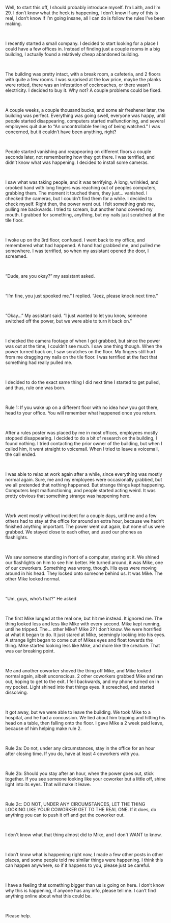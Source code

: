Well, to start this off, I should probably introduce myself. I’m Laith, and I’m 29. I don’t know what the heck is happening, I don’t know if any of this is real, I don’t know if I’m going insane, all I can do is follow the rules I’ve been making.

&#x200B;

I recently started a small company. I decided to start looking for a place I could have a few offices in. Instead of finding just a couple rooms in a big building, I actually found a relatively cheap abandoned building.

&#x200B;

The building was pretty intact, with a break room, a cafeteria, and 2 floors with quite a few rooms. I was surprised at the low price, maybe the planks were rotted, there was an infestation of cockroaches, or there wasn’t electricity. I decided to buy it. Why not? A couple problems could be fixed.

&#x200B;

A couple weeks, a couple thousand bucks, and some air freshener later, the building was perfect. Everything was going swell, everyone was happy, until people started disappearing, computers started malfunctioning, and several employees quit due to “An uncontrollable feeling of being watched.” I was concerned, but it couldn’t have been anything, right?

&#x200B;

People started vanishing and reappearing on different floors a couple seconds later, not remembering how they got there. I was terrified, and didn’t know what was happening. I decided to install some cameras.

&#x200B;

I saw what was taking people, and it was terrifying. A long, wrinkled, and crooked hand with long fingers was reaching out of peoples computers, grabbing them. The moment it touched them, they just… vanished. I checked the cameras, but I couldn’t find them for a while. I decided to check myself. Right then, the power went out. I felt something grab me, pulling me backwards. I tried to scream, but another hand covered my mouth. I grabbed for something, anything, but my nails just scratched at the tile floor.

&#x200B;

I woke up on the 3rd floor, confused. I went back to my office, and remembered what had happened. A hand had grabbed me, and pulled me somewhere. I was terrified, so when my assistant opened the door, I screamed.

&#x200B;

“Dude, are you okay?” my assistant asked.

&#x200B;

“I’m fine, you just spooked me.” I replied. “Jeez, please knock next time.”

&#x200B;

“Okay…” My assistant said. “I just wanted to let you know, someone switched off the power, but we were able to turn it back on.”

&#x200B;

I checked the camera footage of when I got grabbed, but since the power was out at the time, I couldn’t see much. I saw one thing though. When the power turned back on, I saw scratches on the floor. My fingers still hurt from me dragging my nails on the tile floor. I was terrified at the fact that something had really pulled me.

&#x200B;

I decided to do the exact same thing I did next time I started to get pulled, and thus, rule one was born.

&#x200B;

Rule 1: If you wake up on a different floor with no idea how you got there, head to your office. You will remember what happened once you return.

&#x200B;

After a rules poster was placed by me in most offices, employees mostly stopped disappearing. I decided to do a bit of research on the building, I found nothing. I tried contacting the prior owner of the building, but when I called him, it went straight to voicemail. When I tried to leave a voicemail, the call ended.

&#x200B;

I was able to relax at work again after a while, since everything was mostly normal again. Sure, me and my employees were occasionally grabbed, but we all pretended that nothing happened. But strange things kept happening. Computers kept malfunctioning, and people started acting weird. It was pretty obvious that something strange was happening here.

&#x200B;

Work went mostly without incident for a couple days, until me and a few others had to stay at the office for around an extra hour, because we hadn’t finished anything important. The power went out again, but none of us were grabbed. We stayed close to each other, and used our phones as flashlights.

&#x200B;

We saw someone standing in front of a computer, staring at it. We shined our flashlights on him to see him better. He turned around, it was Mike, one of our coworkers. Something was wrong, though. His eyes were moving around in his head. They locked onto someone behind us. It was Mike. The other Mike looked normal.

&#x200B;

“Um, guys, who’s that?” He asked

&#x200B;

The first Mike lunged at the real one, but hit me instead. It ignored me. The thing looked less and less like Mike with every second. Mike kept running, until he tripped. The… other Mike? Mike 2? I don’t know. We were horrified at what it began to do. It just stared at Mike, seemingly looking into his eyes. A strange light began to come out of Mikes eyes and float towards the thing. Mike started looking less like Mike, and more like the creature. That was our breaking point.

&#x200B;

Me and another coworker shoved the thing off Mike, and Mike looked normal again, albeit unconscious. 2 other coworkers grabbed Mike and ran out, hoping to get to the exit. I fell backwards, and my phone turned on in my pocket. Light shined into that things eyes. It screeched, and started dissolving.

&#x200B;

It got away, but we were able to leave the building. We took Mike to a hospital, and he had a concussion. We lied about him tripping and hitting his head on a table, then falling onto the floor. I gave Mike a 2 week paid leave, because of him helping make rule 2.

&#x200B;

Rule 2a: Do not, under any circumstances, stay in the office for an hour after closing time. If you do, have at least 4 coworkers with you.

&#x200B;

Rule 2b: Should you stay after an hour, when the power goes out, stick together. If you see someone looking like your coworker but a little off, shine light into its eyes. That will make it leave.

&#x200B;

Rule 2c: DO NOT, UNDER ANY CIRCUMSTANCES, LET THE THING LOOKING LIKE YOUR COWORKER GET TO THE REAL ONE. If it does, do anything you can to push it off and get the coworker out.

&#x200B;

I don't know what that thing almost did to Mike, and I don't WANT to know.

&#x200B;

I don’t know what is happening right now, I made a few other posts in other places, and some people told me similar things were happening. I think this can happen anywhere, so if it happens to you, please just be careful.

&#x200B;

I have a feeling that something bigger than us is going on here. I don’t know why this is happening, if anyone has any info, please tell me. I can’t find anything online about what this could be.

&#x200B;

Please help.